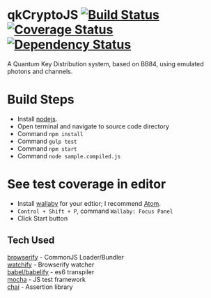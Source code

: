 # qkCryptoJS [![Build Status](https://travis-ci.org/Jakehp/qkCryptoJS.svg?branch=master)](https://travis-ci.org/Jakehp/qkCryptoJS) [![Coverage Status](https://coveralls.io/repos/Jakehp/qkCryptoJS/badge.svg?branch=master&service=github)](https://coveralls.io/github/Jakehp/qkCryptoJS?branch=master) [![Dependency Status](https://david-dm.org/Jakehp/qkCryptoJS.svg)](https://david-dm.org/Jakehp/qkCryptoJS)
A Quantum Key Distribution system, based on BB84, using emulated photons and channels.

# Build Steps
* Install [nodejs](http://nodejs.org/).
* Open terminal and navigate to source code directory
* Command ```npm install```
* Command ```gulp test```
* Command ```npm start```
* Command ```node sample.compiled.js```

# See test coverage in editor
* Install [wallaby](http://wallabyjs.com/) for your edtior; I recommend [Atom](https://atom.io/).
* ```Control + Shift + P```, command ```Wallaby: Focus Panel```
* Click Start button

## Tech Used
[browserify](http://browserify.org/) - CommonJS Loader/Bundler  
[watchify](https://github.com/substack/watchify) - Browserify watcher  
[babel/babelify](https://babeljs.io/) - es6 transpiler  
[mocha](https://mochajs.org/) - JS test framework  
[chai](http://chaijs.com/) - Assertion library
